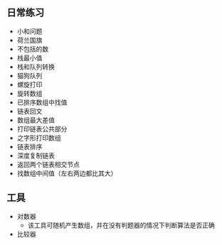 ## 日常练习
+ 小和问题
+ 荷兰国旗
+ 不包括的数
+ 栈最小值
+ 栈和队列转换
+ 猫狗队列
+ 螺旋打印
+ 旋转数组
+ 已排序数组中找值
+ 链表回文
+ 数组最大差值
+ 打印链表公共部分
+ 之字形打印数组
+ 链表排序
+ 深度复制链表
+ 返回两个链表相交节点
+ 找数组中间值（左右两边都比其大）
## 工具
+ 对数器
    + 该工具可随机产生数组，并在没有判题器的情况下判断算法是否正确
+ 比较器